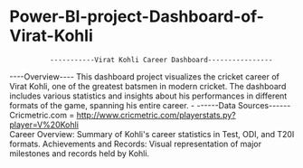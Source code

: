 # Power-BI-project-Dashboard-of-Virat-Kohli
              -----------Virat Kohli Career Dashboard----------------
  ----Overview----
This dashboard project visualizes the cricket career of Virat Kohli, one of the greatest batsmen in modern cricket. The dashboard includes various statistics and insights about his performances in different formats of the game, spanning his entire career.                                                                                                                                                                               -                                                                                                                                                                                                                                                                                                                                                                                                                                               ------Data Sources------
Cricmetric.com = http://www.cricmetric.com/playerstats.py?player=V%20Kohli                                                                                                                                                                                                                                                                                                                                                                      
Career Overview: Summary of Kohli's career statistics in Test, ODI, and T20I formats.
Achievements and Records: Visual representation of major milestones and records held by Kohli.
